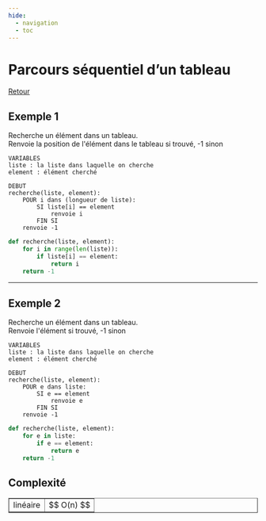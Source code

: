 ```yaml
---
hide:
  - navigation
  - toc
---
```

<script type="text/javascript" src="http://cdn.mathjax.org/mathjax/latest/MathJax.js?config=default"></script>

# **Parcours séquentiel d’un tableau**

[Retour](../../)

## Exemple 1
Recherche un élément dans un tableau.  
Renvoie la position de l'élément dans le tableau si trouvé, -1 sinon

```
VARIABLES
liste : la liste dans laquelle on cherche
element : élément cherché

DEBUT
recherche(liste, element):
    POUR i dans (longueur de liste):
        SI liste[i] == element
            renvoie i
        FIN SI
    renvoie -1

```

```Python
def recherche(liste, element):
    for i in range(len(liste)):
        if liste[i] == element:
            return i
    return -1

```
___  

## Exemple 2

Recherche un élément dans un tableau.  
Renvoie l'élément si trouvé, -1 sinon

```
VARIABLES
liste : la liste dans laquelle on cherche
element : élément cherché

DEBUT
recherche(liste, element):
    POUR e dans liste:
        SI e == element
            renvoie e
        FIN SI
    renvoie -1

```

```Python
def recherche(liste, element):
    for e in liste:
        if e == element:
            return e
    return -1
```

## Complexité

<table width="100%" border="1" cellspacing="1" cellpadding="5">
  <tr>
    <td>
    linéaire
    </td>
    <td>
    $$ O(n) $$
    </td>
  </tr>
</table>
 